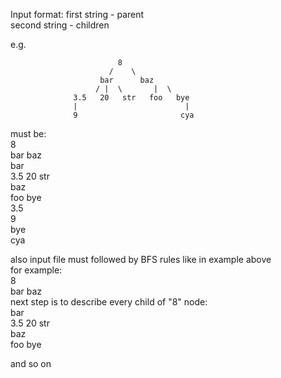 Input format:
first string - parent</br>
second string - children</br>

e.g.

                            8
                          /    \
                        bar      baz
                       / |  \       |  \
                  3.5   20   str   foo   bye
                  |                        |
                  9                       cya

must be:</br>
8</br>
bar baz</br>
bar</br>
3.5 20 str</br>
baz</br>
foo bye</br>
3.5</br>
9</br>
bye</br>
cya</br>

also input file must followed by BFS rules like in example above</br>
for example:</br>
8</br>
bar baz</br>
next step is to describe every child of "8" node:</br>
bar</br>
3.5 20 str</br>
baz</br>
foo bye</br>

and so on
